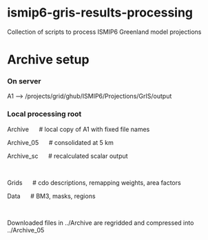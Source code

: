 # ismip6-gris-results-processing
Collection of scripts to process ISMIP6 Greenland model projections

# Archive setup

### On server
A1 --> /projects/grid/ghub/ISMIP6/Projections/GrIS/output

### Local processing root
Archive            &nbsp;&nbsp;&nbsp;&nbsp; # local copy of A1 with fixed file names

Archive_05         &nbsp;&nbsp;&nbsp;&nbsp; # consolidated at 5 km

Archive_sc         &nbsp;&nbsp;&nbsp;&nbsp; # recalculated scalar output

<br>

Grids              &nbsp;&nbsp;&nbsp;&nbsp; # cdo descriptions, remapping weights, area factors

Data               &nbsp;&nbsp;&nbsp;&nbsp; # BM3, masks, regions

<br>

Downloaded files in ../Archive are regridded and compressed into ../Archive_05

